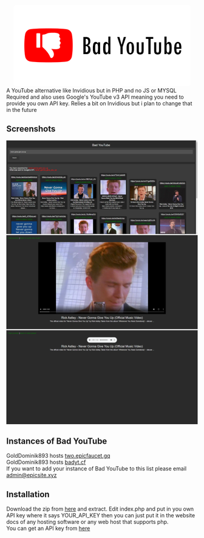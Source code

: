 <div align="center">
  <img src="screenshots/BYT_BETA3_ICON.png" style="border-radius: 6px;">
</div>
A YouTube alternative like Invidious but in PHP and no JS or MYSQL Required and also uses Google's YouTube v3 API meaning you need to provide you own API key.
Relies a bit on Invidious but i plan to change that in the future

## Screenshots
<img src="screenshots/search_example.png">
<img src="screenshots/video_player_example.png">
<img src="screenshots/audio_only_mode_example.png">

## Instances of Bad YouTube
GoldDominik893 hosts [two.epicfaucet.gq](https://two.epicfaucet.gq)<br>
GoldDominik893 hosts [badyt.cf](https://badyt.cf)<br>
If you want to add your instance of Bad YouTube to this list please email [admin@epicsite.xyz](admin@epicsite.xyz)

## Installation
Download the zip from [here](https://github.com/GoldDominik893/bad-youtube/archive/refs/heads/main.zip) and extract. Edit index.php and put in you own API key where it says YOUR_API_KEY then you can just put it in the website docs of any hosting software or any web host that supports php.<br>
You can get an API key from [here](https://console.cloud.google.com)
